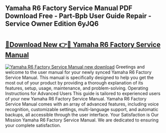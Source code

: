 ## Yamaha R6 Factory Service Manual PDF Download Free - Part-Bpb User Guide Repair - Service Owner Edition 6yJQ6

# <h2><a href="http://bc63398.oget.top/?id=Yamaha+R6+Factory+Service+Manual">🔗Download New 👉🔴 Yamaha R6 Factory Service Manual</a></h2>

[![Yamaha R6 Factory Service Manual new download](https://i.imgur.com/5g1atiW.png)](http://bc63398.oget.top/?id=Yamaha+R6+Factory+Service+Manual)
Greetings and welcome to the user manual for your newly synced Yamaha R6 Factory Service Manual. This manual is specifically designed to help you get the most out of your product by providing a thorough explanation of its features, setup, usage, maintenance, and problem-solving. Operating Instructions for Advanced Users This guide is tailored to experienced users of your new Yamaha R6 Factory Service Manual. Yamaha R6 Factory Service Manual comes with an array of advanced features, including voice recognition, customizable settings, multi-language support, and automatic backups, all accessible through the user interface. Your Satisfaction is Our Mission Yamaha R6 Factory Service Manual. We are dedicated to ensuring your complete satisfaction.
